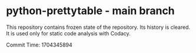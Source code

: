 # python-prettytable - main branch

This repository contains frozen state of the repository.
Its history is cleared. It is used only for static code
analysis with Codacy.

Commit Time: 1704345894